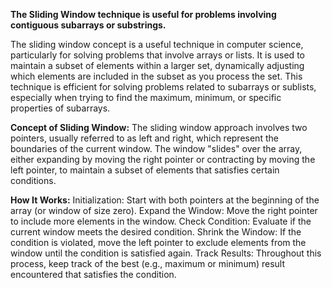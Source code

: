 **The Sliding Window technique is useful for problems involving contiguous subarrays or substrings.**

The sliding window concept is a useful technique in computer science, particularly for solving problems that involve arrays or lists. It is used to maintain a subset of elements within a larger set, dynamically adjusting which elements are included in the subset as you process the set. This technique is efficient for solving problems related to subarrays or sublists, especially when trying to find the maximum, minimum, or specific properties of subarrays.

**Concept of Sliding Window:**
The sliding window approach involves two pointers, usually referred to as left and right, which represent the boundaries of the current window. The window "slides" over the array, either expanding by moving the right pointer or contracting by moving the left pointer, to maintain a subset of elements that satisfies certain conditions.

**How It Works:**
Initialization: Start with both pointers at the beginning of the array (or window of size zero).
Expand the Window: Move the right pointer to include more elements in the window.
Check Condition: Evaluate if the current window meets the desired condition.
Shrink the Window: If the condition is violated, move the left pointer to exclude elements from the window until the condition is satisfied again.
Track Results: Throughout this process, keep track of the best (e.g., maximum or minimum) result encountered that satisfies the condition.
